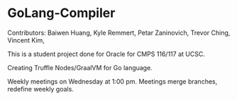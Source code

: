 # GoLang-Compiler
Contributors: Baiwen Huang, Kyle Remmert, Petar Zaninovich, Trevor Ching, Vincent Kim,

This is a student project done for Oracle for CMPS 116/117 at UCSC.

Creating Truffle Nodes/GraalVM for Go language.

Weekly meetings on Wednesday at 1:00 pm.
Meetings merge branches, redefine weekly goals.
